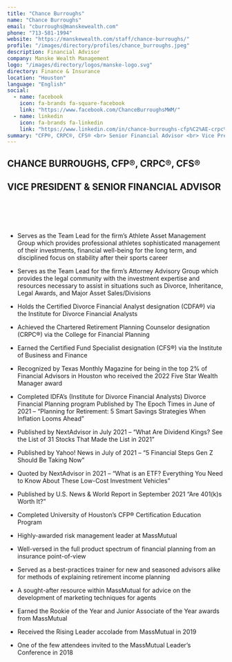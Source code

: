```yaml
---
title: "Chance Burroughs"
name: "Chance Burroughs"
email: "cburroughs@manskewealth.com"
phone: "713-581-1994"
website: "https://manskewealth.com/staff/chance-burroughs/"
profile: "/images/directory/profiles/chance_burroughs.jpeg"
description: Financial Advisor
company: Manske Wealth Management
logo: "/images/directory/logos/manske-logo.svg"
directory: Finance & Insurance
location: "Houston"
language: "English"
social:
  - name: facebook
    icon: fa-brands fa-square-facebook
    link: "https://www.facebook.com/ChanceBurroughsMWM/"
  - name: linkedin
    icon: fa-brands fa-linkedin
    link: "https://www.linkedin.com/in/chance-burroughs-cfp%C2%AE-crpc%C2%AE-cfs%C2%AE-040a01129/"
summary: "CFP®, CRPC®, CFS® <br> Senior Financial Advisor <br> Vice President"
---
```

## CHANCE BURROUGHS, CFP®, CRPC®, CFS®
## VICE PRESIDENT & SENIOR FINANCIAL ADVISOR
# <br>
 - Serves as the Team Lead for the firm’s Athlete Asset Management Group which provides professional athletes sophisticated management of their investments, financial well-being for the long term, and disciplined focus on stability after their sports career

- Serves as the Team Lead for the firm’s Attorney Advisory Group which provides the legal community with the investment expertise and resources necessary to assist in situations such as Divorce, Inheritance, Legal Awards, and Major Asset Sales/Divisions

- Holds the Certified Divorce Financial Analyst designation (CDFA®) via the Institute for Divorce Financial Analysts

- Achieved the Chartered Retirement Planning Counselor designation (CRPC®) via the College for Financial Planning

- Earned the Certified Fund Specialist designation (CFS®) via the Institute of Business and Finance

- Recognized by Texas Monthly Magazine for being in the top 2% of Financial Advisors in Houston who received the 2022 Five Star Wealth Manager award

- Completed IDFA’s (Institute for Divorce Financial Analysts) Divorce Financial Planning program
Published by The Epoch Times in June of 2021 – “Planning for Retirement: 5 Smart Savings Strategies When Inflation Looms Ahead”

- Published by NextAdvisor in July 2021 – “What Are Dividend Kings? See the List of 31 Stocks That Made the List in 2021”

- Published by Yahoo! News in July of 2021 – “5 Financial Steps Gen Z Should Be Taking Now”

- Quoted by NextAdvisor in 2021 – “What is an ETF? Everything You Need to Know About These Low-Cost Investment Vehicles”

- Published by U.S. News & World Report  in September 2021 “Are 401(k)s Worth It?”

- Completed University of Houston’s CFP® Certification Education Program

- Highly-awarded risk management leader at MassMutual

- Well-versed in the full product spectrum of financial planning from an insurance point-of-view

- Served as a best-practices trainer for new and seasoned advisors alike for methods of explaining retirement income planning

- A sought-after resource within MassMutual for advice on the development of marketing techniques for agents

- Earned the Rookie of the Year and Junior Associate of the Year awards from MassMutual

- Received the Rising Leader accolade from MassMutual in 2019

- One of the few attendees invited to the MassMutual Leader’s Conference in 2018